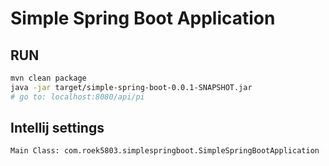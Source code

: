 # Simple Spring Boot Application

## RUN

```bash
mvn clean package
java -jar target/simple-spring-boot-0.0.1-SNAPSHOT.jar 
# go to: localhost:8080/api/pi
```

## Intellij settings
```
Main Class: com.roek5803.simplespringboot.SimpleSpringBootApplication
```